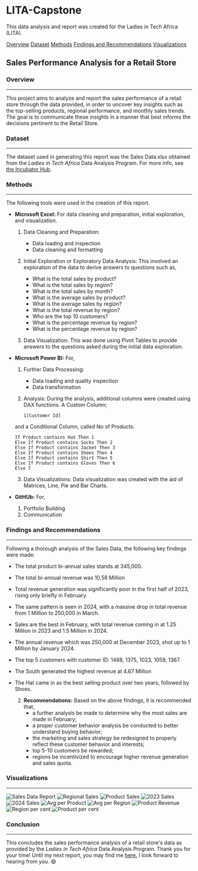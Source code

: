 # LITA-Capstone
This data analysis and report was created for the Ladies in Tech Africa (LITA).

[Overview](#overview)
[Dataset](#dataset)
[Methods](#methods)
[Findings and Recommendations](#findings-and-recommendations)
[Visualizations](#visualizations)

## Sales Performance Analysis for a Retail Store

### Overview
---
This project aims to analyze and report the sales performance of a retail store through the data provided, in order to uncover key insights such as the top-selling products, regional 
performance, and monthly sales trends. The goal is to communicate these insights in a manner that best informs the decisions pertinent to the Retail Store.


### Dataset
---
The dataset used in generating this report was the Sales Data.xlsx obtained from the _Ladies in Tech Africa_ Data Analysis Program. For more info, see [the Incubator Hub](http://www.theincubatorng.org/).


### Methods
---
The following tools were used in the creation of this report.
- **Microsoft Excel:** For data cleaning and preparation, initial exploration, and visualization.
  1. Data Cleaning and Preparation:
     - Data loading and inspection
     - Data cleaning and formatting

  2. Initial Exploration or Exploratory Data Analysis:
     This involved an exploration of the data to derive answers to questions such as,
     - What is the total sales by product?
     - What is the total sales by region?
     - What is the total sales by month?
     - What is the average sales by product?
     - What is the average sales by region?
     - What is the total revenue by region?
     - Who are the top 10 customers?
     - What is the percentage revenue by region?
     - What is the percentage revenue by region?

  3. Data Visualization: This was done using Pivot Tables to provide answers to the questions asked during the initial data exploration. 

       
- **Microsoft Power BI:** For,
  1. Further Data Processing:
     - Data loading and quality inspection
     - Data transformation

  2. Analysis:
    During the analysis, additional columns were created using DAX functions. A Custom Column;
    
     ```DAX
     1[Customer Id]
     ```

  and a Conditional Column, called No of Products.

    ```DAX
    If Product contains Hat Then 1
    Else If Product contains Socks Then 2
    Else If Product contains Jacket Then 3
    Else If Product contains Shoes Then 4
    Else If Product contains Shirt Then 5
    Else If Product contains Gloves Then 6
    Else 7
    ```
   
  3. Data Visualizations: Data visualization was created with the aid of Matrices, Line, Pie and Bar Charts.

   
- **GitHUb:** For,
  1. Portfolio Building
  2. Communication


### Findings and Recommendations
---
Following a thorough analysis of the Sales Data, the following key findings were made:
- The total product bi-annual sales stands at 345,000.
- The total bi-annual revenue was 10.58 Million
- Total revenue generation was significantly poor in the first half of 2023, rising only briefly in February.
- The same pattern is seen in 2024, with a massive drop in total revenue from 1 Million to 250,000 in March.
- Sales are the best in February, with total revenue coming in at 1.25 Million in 2023 and 1.5 Million in 2024.
- The annual revenue which was 250,000 at December 2023, shot up to 1 Million by January 2024.
- The top 5 customers with customer ID: 1488, 1375, 1023, 1059, 1367.
- The South generated the highest revenue at 4.67 Million
- The Hat came in as the best selling product over two years, followed by Shoes.

    2. **Recommendations:** Based on the above findings, it is recommended that,
       - a further analysis be made to determine why the most sales are made in February;
       - a proper customer behavior analysis be conducted to better understand buying behavior;
       - the marketing and sales strategy be redesigned to properly reflect these customer behavior and interests;
       - top 5-10 customers be rewarded;
       - regions be incentivized to encourage higher revenue generation and sales quota.


### Visualizations
---
  ![Sales Data Report](https://github.com/kayeneii/LITA-Capstone/blob/main/Sales-Data-Viz.png)
      ![Regional Sales](https://github.com/kayeneii/LITA-Capstone/blob/main/sales_tr%20per%20region.png)
      ![Product Sales](https://github.com/kayeneii/LITA-Capstone/blob/main/sales_total%20product.png)
      ![2023 Sales](https://github.com/kayeneii/LITA-Capstone/blob/main/sales_2023.png)
      ![2024 Sales](https://github.com/kayeneii/LITA-Capstone/blob/main/sales_2024.png)
      ![Avg per Product](https://github.com/kayeneii/LITA-Capstone/blob/main/sales_avg%20per%20product.png)
      ![Avg per Region](https://github.com/kayeneii/LITA-Capstone/blob/main/sales_avg%20per%20region.png)
      ![Product Revenue](https://github.com/kayeneii/LITA-Capstone/blob/main/sales_tr%20per%20product.png)
      ![Region per cent](https://github.com/kayeneii/LITA-Capstone/blob/main/sales_region%20per%20cent.png)
      ![Product per cent](https://github.com/kayeneii/LITA-Capstone/blob/main/sales_product%20per%20cent.png)


### Conclusion
---
This concludes the sales performance analysis of a retail store's data as provided by the _Ladies in Tech Africa_ Data Analysis Program. Thank you for your time!
Until my next report, you may find me [here.](https://www.linkedin.com/in/kayeneii/) I look forward to hearing from you. 😄
